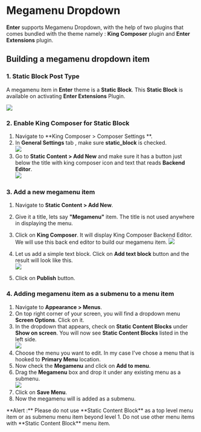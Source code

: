 # Megamenu Dropdown

**Enter** supports Megamenu Dropdown, with the help of two plugins that comes bundled with the theme namely :  **King Composer** plugin and **Enter Extensions** plugin.

## Building a megamenu dropdown item

### 1. Static Block Post Type

A megamenu item in **Enter** theme is a **Static Block**. This **Static Block** is available on activating **Enter Extensions** Plugin.

![](http://transvelo.github.io/docs/enter/images/admin-static-content.png)

### 2. Enable King Composer for Static Block

1. Navigate to **King Composer > Composer Settings **.
2. In **General Settings** tab , make sure **static_block** is checked.<br/>![](http://transvelo.github.io/docs/enter/images/kc-settings.png)
3. Go to **Static Content > Add New** and make sure it has a button just below the title with king composer icon and text that reads **Backend Editor**.<br/>![](http://transvelo.github.io/docs/enter/images/king-composer-button.png)

### 3. Add a new megamenu item

1. Navigate to **Static Content > Add New**.
2. Give it a title, lets say **"Megamenu"** item. The title is not used anywhere in displaying the menu.
3. Click on **King Composer**. It will display King Composer Backend Editor. We will use this back end editor to build our megamenu item.
![](http://transvelo.github.io/docs/enter/images/test-megamenu-item.png)

4. Let us add a simple text block. Click on **Add text block** button and the result will look like this.<br/>![](http://transvelo.github.io/docs/enter/images/add-text-block.png)
5. Click on **Publish** button.

### 4. Adding megamenu item as a submenu to a menu item

1. Navigate to **Appearance > Menus**.
2. On top right corner of your screen, you will find a dropdown menu **Screen Options**. Click on it.
3. In the dropdown that appears, check on **Static Content Blocks** under **Show on screen**. You will now see **Static Content Blocks** listed in the left side. <br/>![](http://transvelo.github.io/docs/enter/images/static-content-block-left-menu.png)
4. Choose the menu you want to edit. In my case I've chose a menu that is hooked to **Primary Menu** location.
5. Now check the **Megamenu** and click on **Add to menu**.
6. Drag the **Megamenu** box and drop it under any existing menu as a submenu.<br/>
![](http://transvelo.github.io/docs/enter/images/static-block-submenu.png)
7. Click on **Save Menu**.
8. Now the megamenu will is added as a submenu.

<div class="alert alert-danger">**Alert :** Please do not use **Static Content Block** as a top level menu item or as submenu menu item beyond level 1. Do not use other menu items with **Static Content Block** menu item.</div>

